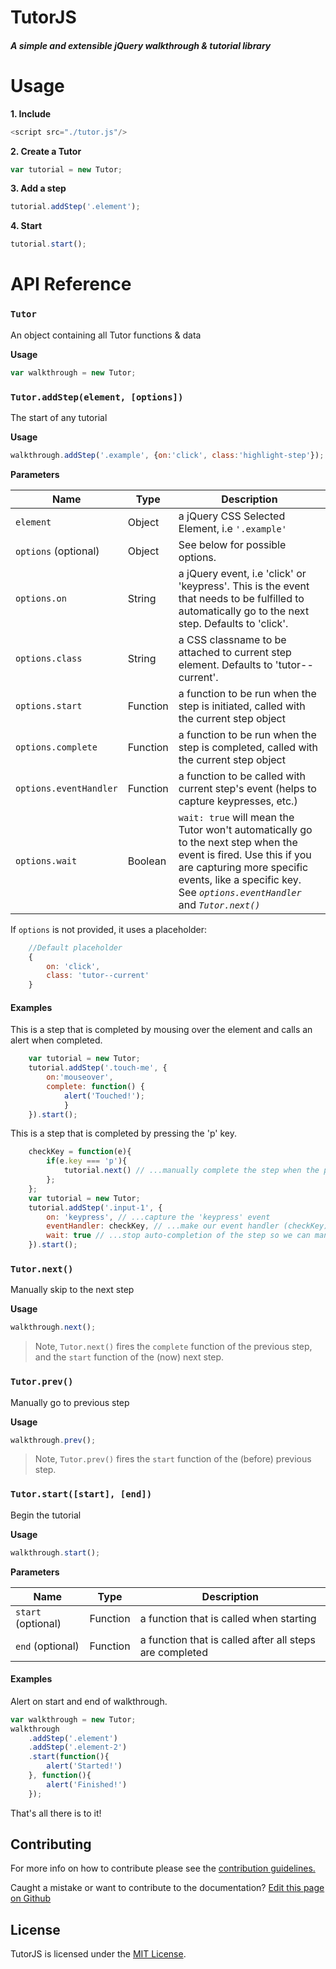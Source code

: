 # TutorJS
##### A simple and extensible jQuery walkthrough & tutorial library

Usage
===============  

**1. Include**

``` js
<script src="./tutor.js"/>
```

**2. Create a Tutor**

``` js
var tutorial = new Tutor;
```

**3. Add a step**

``` js
tutorial.addStep('.element');
```

**4. Start**

``` js
tutorial.start();
```

API Reference
===============  

### `Tutor`  

An object containing all Tutor functions & data

**Usage**

``` js
var walkthrough = new Tutor;
```  

### `Tutor.addStep(element, [options])`
The start of any tutorial

**Usage**

``` js
walkthrough.addStep('.example', {on:'click', class:'highlight-step'});
```
**Parameters**

| Name | Type | Description |
|------------------------|----------|---------------------------------------------------------------------------------------------------------------------------------------------------------------------------------------------|
| `element` | Object | a jQuery CSS Selected Element, i.e `'.example'` |
| `options` (optional) | Object | See below for possible options. |
| `options.on` | String | a jQuery event, i.e 'click' or 'keypress'. This is the event that needs to be fulfilled to automatically go to the next step. Defaults to 'click'. |
| `options.class` | String | a CSS classname to be attached to current step element. Defaults to 'tutor--current'. |
| `options.start` | Function | a function to be run when the step is initiated, called with the current step object |
| `options.complete` | Function | a function to be run when the step is completed, called with the current step object |
| `options.eventHandler` | Function | a function to be called with current step's event (helps to capture keypresses, etc.) |
| `options.wait` | Boolean | `wait: true` will mean the Tutor won't automatically go to the next step when the event is fired. Use this if you are capturing more specific events, like a specific key. See *`options.eventHandler`* and *`Tutor.next()`* |  

If `options` is not provided, it uses a placeholder:
``` js
    //Default placeholder
    {
        on: 'click',
        class: 'tutor--current'
    }
```  

#### Examples  

This is a step that is completed by mousing over the element and calls an alert when completed.

``` js
    var tutorial = new Tutor;
    tutorial.addStep('.touch-me', {
        on:'mouseover',
        complete: function() {
            alert('Touched!');
            }
    }).start();
```

This is a step that is completed by pressing the 'p' key.

``` js
    checkKey = function(e){
        if(e.key === 'p'){
            tutorial.next() // ...manually complete the step when the pressed key is 'p'
        };
    };
    var tutorial = new Tutor;
    tutorial.addStep('.input-1', {
        on: 'keypress', // ...capture the 'keypress' event
        eventHandler: checkKey, // ...make our event handler (checkKey) capture any events
        wait: true // ...stop auto-completion of the step so we can manually complete it with tutorial.next()
    }).start();
```  

### `Tutor.next()`
Manually skip to the next step

**Usage**

``` js
walkthrough.next();
```  

>Note, `Tutor.next()` fires the `complete` function of the previous step, and the `start` function of the (now) next step.  

### `Tutor.prev()`
Manually go to previous step

**Usage**

``` js
walkthrough.prev();
```

>Note, `Tutor.prev()` fires the `start` function of the (before) previous step.  

### `Tutor.start([start], [end])`
Begin the tutorial

**Usage**

``` js
walkthrough.start();
```

**Parameters**

| Name | Type | Description |
|---------|----------|---------------------------------------------------------|
| `start` (optional) | Function | a function that is called when starting |
| `end` (optional) | Function | a function that is called after all steps are completed |  

#### Examples

Alert on start and end of walkthrough.

``` js
var walkthrough = new Tutor;
walkthrough
    .addStep('.element')
    .addStep('.element-2')
    .start(function(){
        alert('Started!')
    }, function(){
        alert('Finished!')
    });
```  

That's all there is to it!

Contributing
--------

For more info on how to contribute please see the [contribution guidelines.](https://github.com/pxljoy/tutor-js/blob/master/CONTRIBUTING.md)

Caught a mistake or want to contribute to the documentation? [Edit this page on Github](https://github.com/pxljoy/tutor-js/blob/master/README.md)

License
--------

TutorJS is licensed under the [MIT License](https://github.com/pxljoy/tutor-js/blob/master/LICENSE).
